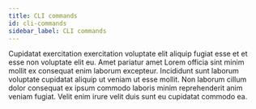 ```yaml
---
title: CLI commands
id: cli-commands
sidebar_label: CLI commands
---
```


Cupidatat exercitation exercitation voluptate elit aliquip fugiat esse et et esse non voluptate elit eu. Amet pariatur amet Lorem officia sint minim mollit ex consequat enim laborum excepteur. Incididunt sunt laborum voluptate cupidatat aliquip ut veniam ut esse mollit. Non laborum cillum dolor consequat ex ipsum commodo laboris minim reprehenderit anim veniam fugiat. Velit enim irure velit duis sunt eu cupidatat commodo ea.

